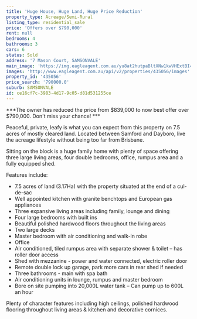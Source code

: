 ```yaml
---
title: 'Huge House, Huge Land, Huge Price Reduction'
property_type: Acreage/Semi-Rural
listing_type: residential_sale
price: 'Offers over $790,000'
rent: null
bedrooms: 4
bathrooms: 3
cars: 6
status: Sold
address: '7 Mason Court, SAMSONVALE'
main_image: 'https://img.eagleagent.com.au/yu8at2hutpaBltXNw1kwVHExtBI=/1280x854/smart/https://s3-us-west-2.amazonaws.com/eagleagent-orig/images/6820042/107156624-image-M.jpg'
images: 'http://www.eagleagent.com.au/api/v2/properties/435056/images'
property_id: '435056'
price_search: '790000.0'
suburb: SAMSONVALE
id: ce16cf7c-3983-4d17-9c05-d81d531255ce
---
```

***The owner has reduced the price from $839,000 to now best offer over $790,000. Don't miss your chance! ***

Peaceful, private, leafy is what you can expect from this property on 7.5 acres of mostly cleared land. Located between Samford and Dayboro, live the acreage lifestyle without being too far from Brisbane.

Sitting on the block is a huge family home with plenty of space offering three large living areas, four double bedrooms, office, rumpus area and a fully equipped shed.

Features include:
*  7.5 acres of land (3.17Ha) with the property situated at the end of a cul-de-sac
*  Well appointed kitchen with granite benchtops and European gas appliances
*  Three expansive living areas including family, lounge and dining
*  Four large bedrooms with built ins
*  Beautiful polished hardwood floors throughout the living areas
*  Two large decks
*  Master bedroom with air conditioning and walk-in robe
*  Office
*  Air conditioned, tiled rumpus area with separate shower & toilet – has roller door access
*  Shed with mezzanine - power and water connected, electric roller door
*  Remote double lock up garage, park more cars in rear shed if needed
*  Three bathrooms - main with spa bath
*  Air conditioning units in lounge, rumpus and master bedroom
*  Bore on site pumping into 20,000L water tank – Can pump up to 600L an hour

Plenty of character features including high ceilings, polished hardwood flooring throughout living areas & kitchen and decorative cornices.